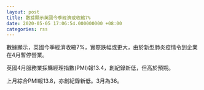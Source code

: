 ```yaml
---
layout: post
title: 數據顯示英國今季經濟或收縮7%
date: 2020-05-05 17:06:54.000000000 +08:00
categories: rss
---
```


數據顯示，英國今季經濟收縮7%，實際跌幅或更大，由於新型肺炎疫情令到企業在4月暫停營業。

英國4月服務業採購經理指數(PMI)報13.4，創紀錄新低，但高於預期。

上月綜合PMI報13.8，亦創紀錄新低。3月為36。
